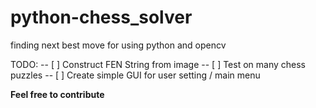 # python-chess_solver
finding next best move for using python and opencv

TODO:
-- [ ] Construct FEN String from image
-- [ ] Test on many chess puzzles
-- [ ] Create simple GUI for user setting / main menu

**Feel free to contribute**
